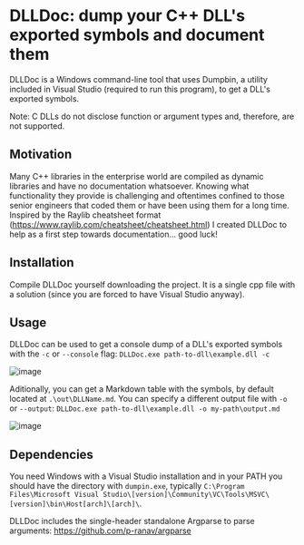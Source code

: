# DLLDoc: dump your C++ DLL's exported symbols and document them

DLLDoc is a Windows command-line tool that uses Dumpbin, a utility included in Visual Studio (required to run this program), to get a DLL's exported symbols.
 
Note: C DLLs do not disclose function or argument types and, therefore, are not supported.

## Motivation

Many C++ libraries in the enterprise world are compiled as dynamic libraries and have no documentation whatsoever. Knowing what functionality they provide is challenging and oftentimes confined to those senior engineers that coded them or have been using them for a long time.
Inspired by the Raylib cheatsheet format (https://www.raylib.com/cheatsheet/cheatsheet.html) I created DLLDoc to help as a first step towards documentation... good luck!

## Installation

Compile DLLDoc yourself downloading the project. It is a single cpp file with a solution (since you are forced to have Visual Studio anyway).

## Usage

DLLDoc can be used to get a console dump of a DLL's exported symbols with the `-c` or `--console` flag:
`DLLDoc.exe path-to-dll\example.dll -c`

![image](https://github.com/user-attachments/assets/fb009874-3a0b-4425-90d1-acef0b44b1f8)

Aditionally, you can get a Markdown table with the symbols, by default located at `.\out\DLLName.md`. You can specify a different output file with `-o` or `--output`:
`DLLDoc.exe path-to-dll\example.dll -o my-path\output.md`

![image](https://github.com/user-attachments/assets/83af1737-657d-485a-a990-e5c9ea6a2756)


## Dependencies

You need Windows with a Visual Studio installation and in your PATH you should have the directory with `dumpin.exe`, typically `C:\Program Files\Microsoft Visual Studio\[version]\Community\VC\Tools\MSVC\[version]\bin\Host[arch]\[arch]\`. 

DLLDoc includes the single-header standalone Argparse to parse arguments: https://github.com/p-ranav/argparse
